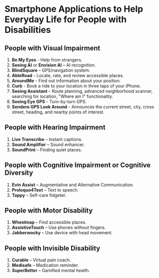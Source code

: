 # Smartphone Applications to Help Everyday Life for People with Disabilities

## People with Visual Impairment
1. **Be My Eyes** - Help from strangers.
2. **Seeing AI** or **Envision AI** – AI recognition.
3. **BlindSquare** – GPS/navigation system.
4. **AbleRoad** - Locate, rate, and review accessible places.
5. **AroundMe** - Find out information about your position.
6. **Curb** - Book a ride to your location in three taps of your iPhone.
7. **Seeing Assistant** - Route planning, advanced neighborhood scanner, searching for location, "Where am I" functionality.
8. **Seeing Eye GPS** - Turn-by-turn GPS.
9. **Sendero GPS Look Around** - Announces the current street, city, cross street, heading, and nearby points of interest.

## People with Hearing Impairment
1. **Live Transcribe** – Instant captions.
2. **Sound Amplifier** – Sound enhancer.
3. **SoundPrint** – Finding quiet places.

## People with Cognitive Impairment or Cognitive Diversity
1. **Evin Assist** – Augmentative and Alternative Communication.
2. **Proloquo4Text** – Text to speech.
3. **Tappy** – Self-care fidgeter.

## People with Motor Disability
1. **Wheelmap** – Find accessible places.
2. **AssistiveTouch** – Use phones without fingers.
3. **Jabberwocky** – Use device with head movement.

## People with Invisible Disability
1. **Curable** – Virtual pain coach.
2. **Medisafe** – Medication reminder.
3. **SuperBetter** – Gamified mental health.
